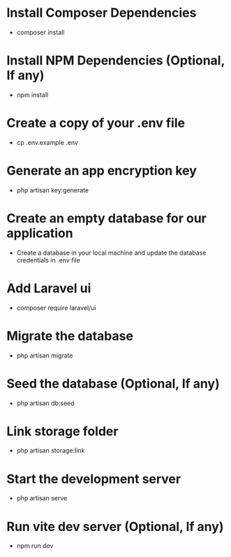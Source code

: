 # Install Composer Dependencies

-   composer install

# Install NPM Dependencies (Optional, If any)

-   npm install

# Create a copy of your .env file

-   cp .env.example .env

# Generate an app encryption key

-   php artisan key:generate

# Create an empty database for our application

-   Create a database in your local machine and update the database credentials in .env file

# Add Laravel ui

-   composer require laravel/ui

# Migrate the database

-   php artisan migrate

# Seed the database (Optional, If any)

-   php artisan db:seed

# Link storage folder

-   php artisan storage:link

# Start the development server

-   php artisan serve

# Run vite dev server (Optional, If any)

-   npm run dev
